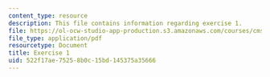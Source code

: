 ```yaml
---
content_type: resource
description: This file contains information regarding exercise 1.
file: https://ol-ocw-studio-app-production.s3.amazonaws.com/courses/cms-405-media-and-methods-seeing-and-expression-spring-2013/522f17ae75258b0c15bd145375a35666_MITCMS_405S13_exercise_1.pdf
file_type: application/pdf
resourcetype: Document
title: Exercise 1
uid: 522f17ae-7525-8b0c-15bd-145375a35666
---
```

